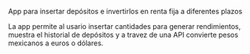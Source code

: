 App para insertar depósitos e invertirlos en renta fija a diferentes plazos

La app permite al usario insertar cantidades para generar rendimientos, muestra el historial de depósitos y a travez de una API convierte pesos mexicanos a euros o dólares.
